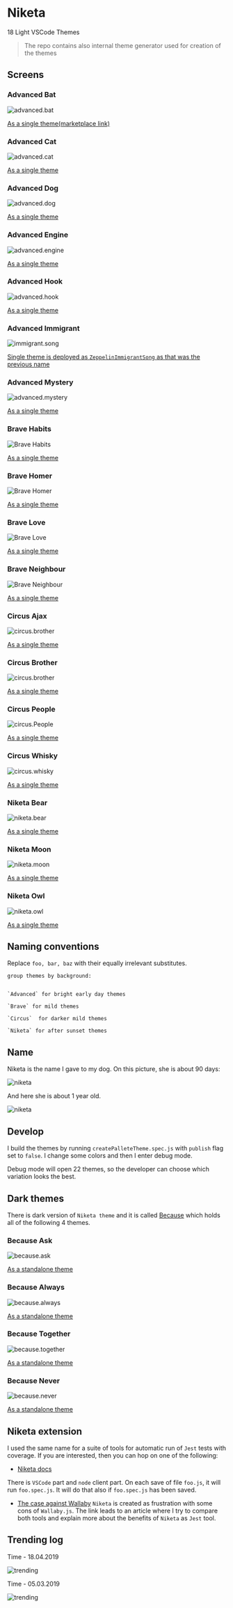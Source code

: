 # Niketa

18 Light VSCode Themes

> The repo contains also internal theme generator used for creation of the themes

## Screens

### Advanced Bat

![advanced.bat](https://github.com/selfrefactor/niketa-theme/blob/master/files/advanced.bat.png?raw=true)

[As a single theme(marketplace link)](https://marketplace.visualstudio.com/items?itemName=selfrefactor.AdvancedBatNiketa)

### Advanced Cat

![advanced.cat](https://github.com/selfrefactor/niketa-theme/blob/master/files/advanced.cat.png?raw=true)

[As a single theme](https://marketplace.visualstudio.com/items?itemName=selfrefactor.AdvancedCatNiketa)

### Advanced Dog

![advanced.dog](https://github.com/selfrefactor/niketa-theme/blob/master/files/advanced.dog.png?raw=true)

[As a single theme](https://marketplace.visualstudio.com/items?itemName=selfrefactor.AdvancedDogNiketa)

### Advanced Engine

![advanced.engine](https://github.com/selfrefactor/niketa-theme/blob/master/files/advanced.engine.png?raw=true)

[As a single theme](https://marketplace.visualstudio.com/items?itemName=selfrefactor.AdvancedEngineNiketa)

### Advanced Hook

![advanced.hook](https://github.com/selfrefactor/niketa-theme/blob/master/files/advanced.hook.png?raw=true)

[As a single theme](https://marketplace.visualstudio.com/items?itemName=selfrefactor.AdvancedHookNiketa)

### Advanced Immigrant

![immigrant.song](https://github.com/selfrefactor/niketa-theme/blob/master/files/advanced.immigrant.png?raw=true)

[Single theme is deployed as `ZeppelinImmigrantSong` as that was the previous name](https://marketplace.visualstudio.com/items?itemName=selfrefactor.ZeppelinImmigrantSongNiketa)

### Advanced Mystery

![advanced.mystery](https://github.com/selfrefactor/niketa-theme/blob/master/files/advanced.mystery.png?raw=true)

[As a single theme](https://marketplace.visualstudio.com/items?itemName=selfrefactor.AdvancedMysteryNiketa)

### Brave Habits

![Brave Habits](https://github.com/selfrefactor/niketa-theme/blob/master/files/brave.habits.png?raw=true)

[As a single theme](https://marketplace.visualstudio.com/items?itemName=selfrefactor.BraveHabitsNiketa)

### Brave Homer

![Brave Homer](https://github.com/selfrefactor/niketa-theme/blob/master/files/brave.homer.png?raw=true)

[As a single theme](https://marketplace.visualstudio.com/items?itemName=selfrefactor.BraveHomerNiketa)

### Brave Love

![Brave Love](https://github.com/selfrefactor/niketa-theme/blob/master/files/brave.love.png?raw=true)

[As a single theme](https://marketplace.visualstudio.com/items?itemName=selfrefactor.BraveLoveNiketa)

### Brave Neighbour

![Brave Neighbour](https://github.com/selfrefactor/niketa-theme/blob/master/files/brave.neighbour.png?raw=true)

[As a single theme](https://marketplace.visualstudio.com/items?itemName=selfrefactor.BraveNeighbourNiketa)

### Circus Ajax

![circus.brother](https://github.com/selfrefactor/niketa-theme/blob/master/files/circus.ajax.png?raw=true)

[As a single theme](https://marketplace.visualstudio.com/items?itemName=selfrefactor.CircusAjaxNiketa)

### Circus Brother

![circus.brother](https://github.com/selfrefactor/niketa-theme/blob/master/files/circus.brother.png?raw=true)

[As a single theme](https://marketplace.visualstudio.com/items?itemName=selfrefactor.CircusBrotherNiketa)

### Circus People

![circus.People](https://github.com/selfrefactor/niketa-theme/blob/master/files/circus.people.png?raw=true)

[As a single theme](https://marketplace.visualstudio.com/items?itemName=selfrefactor.CircusPeopleNiketa)

### Circus Whisky

![circus.whisky](https://github.com/selfrefactor/niketa-theme/blob/master/files/circus.whisky.png?raw=true)

[As a single theme](https://marketplace.visualstudio.com/items?itemName=selfrefactor.CircusWhiskyNiketa)

### Niketa Bear

![niketa.bear](https://github.com/selfrefactor/niketa-theme/blob/master/files/niketa.bear.png?raw=true)

[As a single theme](https://marketplace.visualstudio.com/items?itemName=selfrefactor.NiketaBearNiketa)

### Niketa Moon

![niketa.moon](https://github.com/selfrefactor/niketa-theme/blob/master/files/niketa.moon.png?raw=true)

[As a single theme](https://marketplace.visualstudio.com/items?itemName=selfrefactor.NiketaMoonNiketa)

### Niketa Owl

![niketa.owl](https://github.com/selfrefactor/niketa-theme/blob/master/files/niketa.owl.png?raw=true)

[As a single theme](https://marketplace.visualstudio.com/items?itemName=selfrefactor.NiketaOwlNiketa)

## Naming conventions

Replace `foo, bar, baz` with their equally irrelevant substitutes.

```
group themes by background:


`Advanced` for bright early day themes

`Brave` for mild themes

`Circus`  for darker mild themes

`Niketa` for after sunset themes
```

## Name

Niketa is the name I gave to my dog. On this picture, she is about 90 days:

![niketa](https://github.com/selfrefactor/niketa-theme/blob/master/files/niketa.jpg?raw=true)

And here she is about 1 year old.

![niketa](https://github.com/selfrefactor/niketa-theme/blob/master/files/niketa_young.jpg?raw=true)

## Develop

I build the themes by running `createPalleteTheme.spec.js` with `publish` flag set to `false`. I change some colors and then I enter debug mode.

Debug mode will open 22 themes, so the developer can choose which variation looks the best.

## Dark themes

There is dark version of `Niketa theme` and it is called [Because](https://marketplace.visualstudio.com/items?itemName=selfrefactor.Because) which holds all of the following 4 themes.

### Because Ask

![because.ask](https://github.com/selfrefactor/niketa-themes/blob/master/packages/because/screens/because.ask.png?raw=true)

[As a standalone theme](https://marketplace.visualstudio.com/items?itemName=selfrefactor.BecauseAskNiketa)

### Because Always

![because.always](https://github.com/selfrefactor/niketa-themes/blob/master/packages/because/screens/because.always.png?raw=true)

[As a standalone theme](https://marketplace.visualstudio.com/items?itemName=selfrefactor.BecauseAlwaysNiketa)

### Because Together

![because.together](https://github.com/selfrefactor/niketa-themes/blob/master/packages/because/screens/because.together.png?raw=true)

[As a standalone theme](https://marketplace.visualstudio.com/items?itemName=selfrefactor.BecauseTogetherNiketa)

### Because Never

![because.never](https://github.com/selfrefactor/niketa-themes/blob/master/packages/because/screens/because.never.png?raw=true)

[As a standalone theme](https://marketplace.visualstudio.com/items?itemName=selfrefactor.BecauseNeverNiketa)

## Niketa extension

I used the same name for a suite of tools for automatic run of `Jest` tests with coverage. If you are interested, then you can hop on one of the following:

- [Niketa docs](https://github.com/selfrefactor/niketa)

There is `VSCode` part and `node` client part. On each save of file `foo.js`, it will run `foo.spec.js`. It will do that also if `foo.spec.js` has been saved.

- [The case against Wallaby](https://ilearnsmarter.wordpress.com/2018/12/22/the-case-against-wallaby-js/) `Niketa` is created as frustration with some cons of `Wallaby.js`. The link leads to an article where I try to compare both tools and explain more about the benefits of `Niketa` as `Jest` tool.

## Trending log

Time - 18.04.2019

![trending](https://github.com/selfrefactor/niketa-theme/blob/master/files/trending.png?raw=true)

Time - 05.03.2019

![trending](https://github.com/selfrefactor/niketa-theme/blob/master/files/trending.march.png?raw=true)
